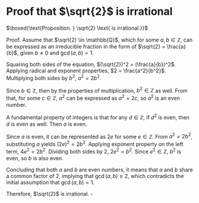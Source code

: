 # Proof that $\sqrt{2}$ is irrational

$\boxed{\text{Proposition. } \sqrt{2} \text{ is irrational.}}$

$\text{Proof. }$ Assume that $\sqrt{2} \in \mathbb{Q}$, which for some $a, b \in \mathbb{Z}$, can be expressed as an irreducible fraction in the form of $\sqrt{2} = \frac{a}{b}$, given $b \ne 0$ and $\gcd(a, b) = 1$.

Squaring both sides of the equation, $(\sqrt{2})^2 = (\frac{a}{b})^2$. Applying radical and exponent properties, $2 = \frac{a^2}{b^2}$. Multiplying both sides by $b^2$, $a^2 = 2b^2$.

Since $b \in \mathbb{Z}$, then by the properties of multiplication, $b^2 \in \mathbb{Z}$ as well. From that, for some $c \in \mathbb{Z}$, $a^2$ can be expressed as $a^2 = 2c$, so $a^2$ is an even number.

A fundamental property of integers is that for any $d \in \mathbb{Z}$, if $d^2$ is even, then $d$ is even as well. Then $a$ is even.

Since $a$ is even, it can be represented as $2e$ for some $e \in \mathbb{Z}$. From $a^2 = 2b^2$, substituting $a$ yields $(2e)^2 = 2b^2$. Applying exponent property on the left term, $4e^2 = 2b^2$. Dividing both sides by 2, $2e^2 = b^2$. Since $e^2 \in \mathbb{Z}$, $b^2$ is even, so $b$ is also even.

Concluding that both $a$ and $b$ are even numbers, it means that $a$ and $b$ share a common factor of 2, implying that $\gcd(a, b) \ge 2$, which contradicts the initial assumption that $\gcd(a, b) = 1$.

Therefore, $\sqrt{2}$ is irrational. $\square$ 

